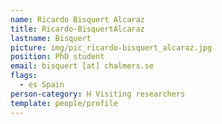```yaml
---
name: Ricardo Bisquert Alcaraz
title: Ricardo-BisquertAlcaraz
lastname: Bisquert
picture: img/pic_ricardo-bisquert_alcaraz.jpg
position: PhD student
email: bisquert [at] chalmers.se
flags:
  - es Spain
person-category: H Visiting researchers
template: people/profile
---
```

